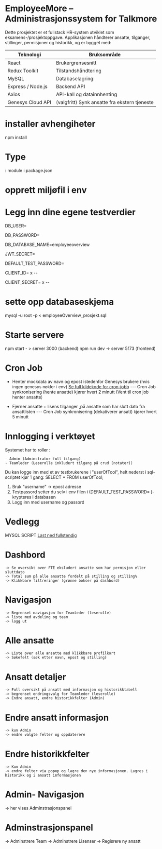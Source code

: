 
# EmployeeMore – Administrasjonssystem for Talkmore

Dette prosjektet er et fullstack HR-system utviklet som eksamens-/prosjektoppgave. Applikasjonen håndterer ansatte, tilganger, stillinger, permisjoner og historikk, og er bygget med:

| Teknologi         | Bruksområde                 |
|-------------------|-----------------------------|
| React             | Brukergrensesnitt           |
| Redux Toolkit     | Tilstandshåndtering         |
| MySQL             | Databaselagring             |
| Express / Node.js | Backend API                 |
| Axios             | API-kall og datainnhenting  |
| Genesys Cloud API | (valgfritt) Synk ansatte fra ekstern tjeneste |

# installer avhengiheter 
npm install

# Type 
: module i package.json

# opprett miljøfil i env
# Legg inn dine egene testverdier 
DB_USER= 

DB_PASSWORD= 

DB_DATABASE_NAME=employeeoverview
 

JWT_SECRET=

DEFAULT_TEST_PASSWORD= 
 

CLIENT_ID= x -- 

CLIENT_SECRET= x --

 # sette opp databaseskjema 
 mysql -u root -p < employeeOverview_prosjekt.sql

 # Starte servere 
 npm start - > server 3000 (backend)
 npm run dev -> server 5173 (frontend)

 # Cron Job 

 - Henter mockdata av navn og epost istedenfor Genesys brukere (hvis ingen genesys nøkler i env)
 [Se full kildekode for cron-jobb](./src/cron/syncEmployeesCron.js)
        --- Cron Job synkronisering (hente ansatte) kjører hvert 2 minutt
        (Vent til cron job henter ansatte)

 - Fjerner ansatte + lisens tilganger ,på ansatte som har slutt dato fra       ansattlisten
        --- Cron Job synkronisering (dekativerer ansatt) kjører hvert 5 minutt

 # Innlogging i verktøyet
 Systemet har to roller :

    - Admin (Adminstrator full tilgang)
    - Teamleder (Leserolle inkludert tilgang på crud (notater))

 Du kan logge inn med et av testbrukerene i "userOfTool", helt nederst i sql-scriptet kjør 1 gang: 
 SELECT * FROM userOfTool; 
  1. Bruk "username" -> epost adresse 
  2. Testpassord setter du selv i env filen i (DEFAULT_TEST_PASSWORD= )- krypteres i    databasen
  3. Logg inn med username og passord 


 # Vedlegg 
 MYSQL SCRIPT
 [Last ned fullstendig](./employeeOverview_prosjekt.sql.zip)

 # Dashbord 
    -> Se oversikt over FTE eksludert ansatte som har permisjon eller sluttdato
    -> Total sum på alle ansatte fordelt på stilling og stilling%
    -> Klikkbare filtreringer (grønne bokser på dashbord)

 # Navigasjon
    -> Begrenset navigasjon for Teamleder (leserolle)
    -> liste med avdeling og team
    -> logg ut

 # Alle ansatte 
    -> Liste over alle ansatte med klikkbare profilkort
    -> Søkefelt (søk etter navn, epost og stilling)

# Ansatt detaljer
    -> Full oversikt på ansatt med informasjon og historikktabell
    -> begrenset endringsvalg for Teamleder (leserolle)
    -> Endre ansatt, endre historikkfelter (Admin)

# Endre ansatt informasjon
    -> kun Admin
    -> endre valgte felter og oppdaterere

# Endre historikkfelter
    -> Kun Admin
    -> endre felter via popup og lagre den nye informasjonen. Lagres i historikk og i ansatt informasjonen

# Admin- Navigasjon
 -> her vises Adminstrasjonspanel

# Adminstrasjonspanel
 -> Adminstrere Team
 -> Adminstrere Lisenser 
 -> Regisrere ny ansatt

